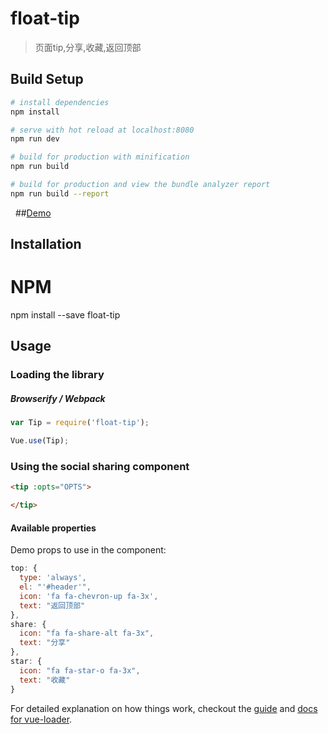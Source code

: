 # float-tip

> 页面tip,分享,收藏,返回顶部

## Build Setup

``` bash
# install dependencies
npm install

# serve with hot reload at localhost:8080
npm run dev

# build for production with minification
npm run build

# build for production and view the bundle analyzer report
npm run build --report
```

&nbsp;
##[Demo](https://xcwang520.github.io/float-tip/)
&nbsp;

## Installation
# NPM
npm install --save float-tip

## Usage

### Loading the library

##### Browserify / Webpack

```javascript
var Tip = require('float-tip');

Vue.use(Tip);
```

### Using the social sharing component

```html
<tip :opts="OPTS">

</tip>
```

#### Available properties

Demo props to use in the component:
```javascript
top: {
  type: 'always',
  el: "'#header'",
  icon: 'fa fa-chevron-up fa-3x',
  text: "返回顶部"
},
share: {
  icon: "fa fa-share-alt fa-3x",
  text: "分享"
},
star: {
  icon: "fa fa-star-o fa-3x",
  text: "收藏"
}
```

For detailed explanation on how things work, checkout the [guide](http://vuejs-templates.github.io/webpack/) and [docs for vue-loader](http://vuejs.github.io/vue-loader).
